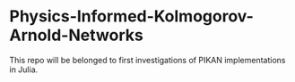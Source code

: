 # Physics-Informed-Kolmogorov-Arnold-Networks

This repo will be belonged to first investigations of PIKAN implementations in Julia.

